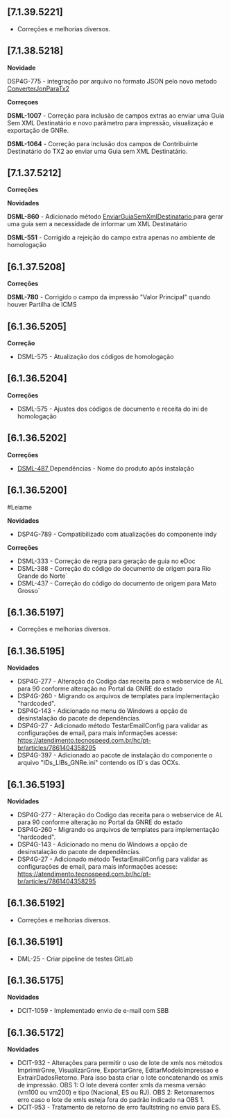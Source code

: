 ﻿## [7.1.39.5221]

* Corre&ccedil;&otilde;es e melhorias diversos.

## [7.1.38.5218]

**Novidade**

DSP4G-775 - integração por arquivo no formato JSON pelo novo metodo [ConverterJonParaTx2](https://tecnospeed.zendesk.com/hc/pt-br/articles/20949457527831)


**Correçoes**

**DSML-1007** - Correção para inclusão de campos extras ao enviar uma Guia Sem XML Destinatário e novo parâmetro para impressão, visualização e exportação de GNRe.

**DSML-1064** - Correção para inclusão dos campos de Contribuinte Destinatário do TX2 ao enviar uma Guia sem XML Destinatário.

## [7.1.37.5212]

**Correções**

**Novidades**

**DSML-860** - Adicionado método [EnviarGuiaSemXmlDestinatario ](https://atendimento.tecnospeed.com.br/hc/pt-br/articles/17560744420375/preview/eyJhbGciOiJIUzI1NiJ9.eyJpZCI6MTc1NjA3NDQ0MjAzNzUsInJldmlzaW9uX2lkIjoiMDFIQU1BMEFDTTgwQkdDQkhGRlZFRktGQ0giLCJleHAiOjE2OTUwNDk3ODN9.fnAH54uIfSsQTYJSSlEap8i73AwIUQyGXz2QC0il8UU) para gerar uma guia sem a necessidade de informar um XML Destinatário 

**DSML-551** - Corrigido a rejeição do campo extra apenas no ambiente de homologação

## [6.1.37.5208]

**Correções**

**DSML-780** - Corrigido o campo da impressão "Valor Principal" quando houver Partilha de ICMS

## [6.1.36.5205]

**Correção**
- DSML-575 - Atualização dos códigos de homologação

## [6.1.36.5204]
**Correções**

* DSML-575 - Ajustes dos códigos de documento e receita do ini de homologação
 
 ## [6.1.36.5202]
**Correções**

* [DSML-487 ](https://tecnospeed.atlassian.net/browse/DSML-487)Dependências - Nome do produto após instalação

## [6.1.36.5200]

#Leiame

**Novidades**
* DSP4G-789 - Compatibilizado com atualizações do componente indy

**Correções**
* DSML-333 - Correção de regra para geração de guia no eDoc
* DSML-388 - Correção do código do documento de origem para Rio Grande do Norte`
* DSML-437 - Correção do código do documento de origem para Mato Grosso`

## [6.1.36.5197]

* Corre&ccedil;&otilde;es e melhorias diversos.

## [6.1.36.5195]

**Novidades**
* DSP4G-277 - Alteração do Codigo das receita para o webservice de AL para 90 conforme alteração no Portal da GNRE do estado
* DSP4G-260 - Migrando os arquivos de templates para implementação "hardcoded".
* DSP4G-143 - Adicionado no menu do Windows a opção de desinstalação do pacote de dependências.
* DSP4G-27  - Adicionado método TestarEmailConfig para validar as configurações de email, para mais informações acesse: https://atendimento.tecnospeed.com.br/hc/pt-br/articles/7861404358295
* DSP4G-397 - Adicionado ao pacote de instalação do componente o arquivo "IDs_LIBs_GNRe.ini" contendo os ID´s das OCXs.

## [6.1.36.5193]

**Novidades**
* DSP4G-277 - Alteração do Codigo das receita para o webservice de AL para 90 conforme alteração no Portal da GNRE do estado
* DSP4G-260 - Migrando os arquivos de templates para implementação "hardcoded".
* DSP4G-143 - Adicionado no menu do Windows a opção de desinstalação do pacote de dependências.
* DSP4G-27  - Adicionado método TestarEmailConfig para validar as configurações de email, para mais informações acesse: https://atendimento.tecnospeed.com.br/hc/pt-br/articles/7861404358295

## [6.1.36.5192]

* Corre&ccedil;&otilde;es e melhorias diversos.

## [6.1.36.5191]

- DML-25 - Criar pipeline de testes GitLab

## [6.1.36.5175]
**Novidades**
 - DCIT-1059 - Implementado envio de e-mail com SBB

## [6.1.36.5172]
**Novidades**
 - DCIT-932 - Alterações para permitir o uso de lote de xmls nos métodos ImprimirGnre, VisualizarGnre, ExportarGnre, 
             EditarModeloImpressao e ExtrairDadosRetorno. Para isso basta criar o lote concatenando os xmls de impressão.
             OBS 1: O lote deverá conter xmls da mesma versão (vm100 ou vm200) e tipo (Nacional, ES ou RJ).
             OBS 2: Retornaremos erro caso o lote de xmls esteja fora do padrão indicado na OBS 1.
 - DCIT-953 - Tratamento de retorno de erro faultstring no envio para ES.












